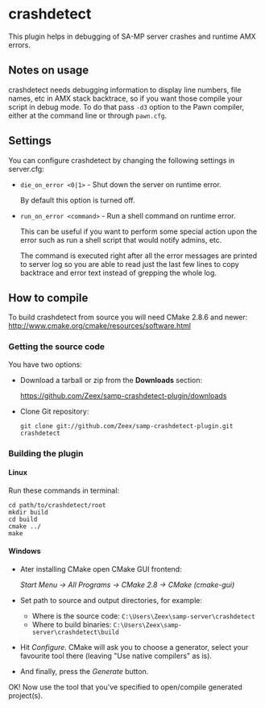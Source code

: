 crashdetect
===========

This plugin helps in debugging of SA-MP server crashes and runtime AMX errors.

Notes on usage
--------------

crashdetect needs debugging information to display line numbers, file names, etc in AMX stack backtrace,
so if you want those compile your script in debug mode. To do that pass `-d3` option to the Pawn compiler,
either at the command line or through `pawn.cfg`.

Settings
--------

You can configure crashdetect by changing the following settings in server.cfg:

*	`die_on_error <0|1>` - Shut down the server on runtime error. 

	By default this option is turned off.

*	`run_on_error <command>` - Run a shell command on runtime error. 

	This can be useful if you want to perform some special action upon the error such
	as run a shell script that would notify admins, etc. 

	The command is executed right after all the error messages are printed to server log
	so you are able to read just the last few lines to copy backtrace and error text 
	instead of grepping the whole log.

How to compile
--------------

To build crashdetect from source you will need CMake 2.8.6 and newer: http://www.cmake.org/cmake/resources/software.html

### Getting the source code ###

You have two options:

*	Download a tarball or zip from the **Downloads** section:

	https://github.com/Zeex/samp-crashdetect-plugin/downloads

*	Clone Git repository:

		git clone git://github.com/Zeex/samp-crashdetect-plugin.git crashdetect

### Building the plugin ###

#### Linux ####

Run these commands in terminal:

	cd path/to/crashdetect/root
	mkdir build
	cd build
	cmake ../
	make

#### Windows ####

*	Ater installing CMake open CMake GUI frontend:

	*Start Menu -> All Programs -> CMake 2.8 -> CMake (cmake-gui)*

*	Set path to source and output directories, for example:

	*	Where is the source code: `C:\Users\Zeex\samp-server\crashdetect`
	*	Where to build binaries: `C:\Users\Zeex\samp-server\crashdetect\build`

*	Hit *Configure*. CMake will ask you to choose a generator, select your favourite tool there (leaving "Use native compilers" as is).

*	And finally, press the *Generate* button.

OK! Now use the tool that you've specified to open/compile generated project(s).
